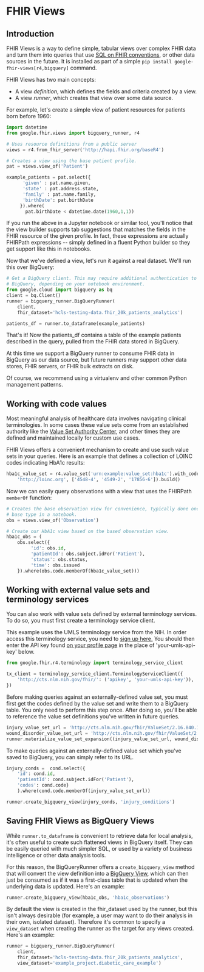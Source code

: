 # FHIR Views

## Introduction

FHIR Views is a way to define simple, tabular views over complex FHIR data and
turn them into queries that use
[SQL on FHIR conventions](https://github.com/FHIR/sql-on-fhir), or other data
sources in the future. It is installed as part of a simple `pip install
google-fhir-views[r4,bigquery]` command.

FHIR Views has two main concepts:

*   A view *definition*, which defines the fields and criteria created by a
    view.
*   A view *runner*, which creates that view over some data source.

For example, let's create a simple view of patient resources for patients born
before 1960:

```py
import datetime
from google.fhir.views import bigquery_runner, r4

# Uses resource definitions from a public server
views = r4.from_fhir_server('http://hapi.fhir.org/baseR4')

# Creates a view using the base patient profile.
pat = views.view_of('Patient')

example_patients = pat.select({
      'given' : pat.name.given,
      'state' : pat.address.state,
      'family' : pat.name.family,
      'birthDate': pat.birthDate
     }).where(
       pat.birthDate < datetime.date(1960,1,1))
```

If you run the above in a Jupyter notebook or similar tool, you'll notice that
the view builder supports tab suggestions that matches the fields in the FHIR
resource of the given profile. In fact, these expressions are actually FHIRPath
expressions -- simply defined in a fluent Python builder so they get support
like this in notebooks.

Now that we've defined a view, let's run it against a real dataset. We'll run
this over BigQuery:

```py
# Get a BigQuery client. This may require additional authentication to access
# BigQuery, depending on your notebook environment.
from google.cloud import bigquery as bq
client = bq.Client()
runner = bigquery_runner.BigQueryRunner(
    client,
    fhir_dataset='hcls-testing-data.fhir_20k_patients_analytics')

patients_df = runner.to_dataframe(example_patients)
```

That's it! Now the patients_df contains a table of the example patients
described in the query, pulled from the FHIR data stored in BigQuery.

At this time we support a BigQuery runner to consume FHIR data in BigQuery as
our data source, but future runners may support other data stores, FHIR servers,
or FHIR bulk extracts on disk.

Of course, we recommend using a virtualenv and other common Python management
patterns.

## Working with code values

Most meaningful analysis of healthcare data involves navigating clinical
terminologies. In some cases these value sets come from an established authority
like the [Value Set Authority Center](https://vsac.nlm.nih.gov/), and other
times they are defined and maintained locally for custom use cases.

FHIR Views offers a convenient mechanism to create and use such value sets in
your queries. Here is an example that defines a collection of LOINC codes
indicating HbA1c results:

```py
hba1c_value_set = r4.value_set('urn:example:value_set:hba1c').with_codes(
    'http://loinc.org', ['4548-4', '4549-2', '17856-6']).build()
```

Now we can easily query observations with a view that uses the FHIRPath
`memberOf` function:

```py
# Creates the base observation view for convenience, typically done once per
# base type in a notebook.
obs = views.view_of('Observation')

# Create our HbA1c view based on the based observation view.
hba1c_obs = (
    obs.select({
         'id': obs.id,
         'patientId': obs.subject.idFor('Patient'),
         'status': obs.status,
         'time': obs.issued
    }).where(obs.code.memberOf(hba1c_value_set)))
```

## Working with external value sets and terminology services

You can also work with value sets defined by external terminology services. To
do so, you must first create a terminology service client.

This example uses the UMLS terminology service from the NIH. In order access
this terminology service, you need to
[sign up here.](https://uts.nlm.nih.gov/uts/signup-login) You should then enter
the API key found [on your profile page](https://uts.nlm.nih.gov/uts/profile) in
the place of 'your-umls-api-key' below.

```py
from google.fhir.r4.terminology import terminology_service_client

tx_client = terminology_service_client.TerminologyServiceClient({
    'http://cts.nlm.nih.gov/fhir/': ('apikey', 'your-umls-api-key')),
})
```

Before making queries against an externally-defined value set, you must first
get the codes defined by the value set and write them to a BigQuery table. You
only need to perform this step once. After doing so, you'll be able to reference
the value set definitions you've written in future queries.

```py
injury_value_set_url = 'http://cts.nlm.nih.gov/fhir/ValueSet/2.16.840.1.113762.1.4.1029.5'
wound_disorder_value_set_url = 'http://cts.nlm.nih.gov/fhir/ValueSet/2.16.840.1.113762.1.4.1219.178'
runner.materialize_value_set_expansion((injury_value_set_url, wound_disorder_value_set_url), tx_client)
```

To make queries against an externally-defined value set which you've saved to
BigQuery, you can simply refer to its URL.

```py
injury_conds =  cond.select({
    'id': cond.id,
    'patientId': cond.subject.idFor('Patient'),
    'codes': cond.code}
    ).where(cond.code.memberOf(injury_value_set_url))

runner.create_bigquery_view(injury_conds, 'injury_conditions')
```

## Saving FHIR Views as BigQuery Views

While `runner.to_dataframe` is convenient to retrieve data for local analysis,
it's often useful to create such flattened views in BigQuery itself. They can be
easily queried with much simpler SQL, or used by a variety of business
intelligence or other data analysis tools.

For this reason, the BigQueryRunner offers a `create_bigquery_view` method that
will convert the view definition into a
[BigQuery View](https://cloud.google.com/bigquery/docs/views), which can then
just be consumed as if it was a first-class table that is updated when the
underlying data is updated. Here's an example:

```py
runner.create_bigquery_view(hba1c_obs, 'hba1c_observations')
```

By default the view is created in the fhir_dataset used by the runner, but this
isn't always desirable (for example, a user may want to do their analysis in
their own, isolated dataset). Therefore it's common to specify a `view_dataset`
when creating the runner as the target for any views created. Here's an example:

```py
runner = bigquery_runner.BigQueryRunner(
    client,
    fhir_dataset='hcls-testing-data.fhir_20k_patients_analytics',
    view_dataset='example_project.diabetic_care_example')
```
